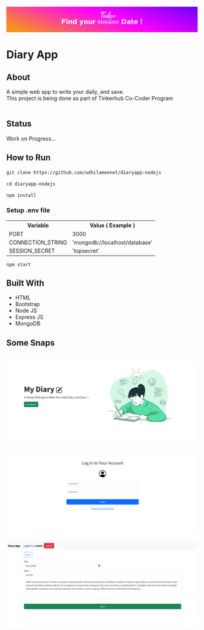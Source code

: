 ![bg](https://raw.githubusercontent.com/Ann-T-George/tinkerhub_co_coder/main/pics/bg.png)

# **Diary App**

## About 
A simple web app to write your daily, and save. <br> This project is being done as part of Tinkerhub Co-Coder Program
<br><br>

## Status
Work on Progress...

## How to Run


```
git clone https://github.com/adhilameenet/diaryapp-nodejs

```

```
cd diaryapp-nodejs

```
```
npm install

```
### Setup .env file

<table>
 <tr>
  <th>Variable</th>
  <th>Value ( Example ) </th>
 </tr>
 <tr>
     <td>PORT</td>
     <td>3000</td>
 </tr>
 <tr>
     <td>CONNECTION_STRING</td>
     <td>'mongodb://localhost/database'</td>
 </tr>
 <tr>
     <td>SESSION_SECRET</td>
     <td>'topsecret'</td>
 </tr>
</table>

```
npm start

```
## Built With
- HTML
- Bootstrap
- Node JS
- Express JS
- MongoDB

## Some Snaps
<br>
<img src="./preview/snap1.png" width='700'><br><br>
<img src="./preview/snap2.png" width='700'><br><br>
<img src="./preview/snap3.png" width='700'>

